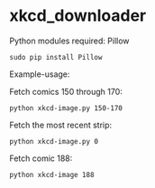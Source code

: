 xkcd_downloader
===============

Python modules required: Pillow
```shell
sudo pip install Pillow
```
Example-usage:

Fetch comics 150 through 170:
```shell
python xkcd-image.py 150-170
```
Fetch the most recent strip:
```shell
python xkcd-image.py 0
```
Fetch comic 188:
```shell
python xkcd-image 188
```
